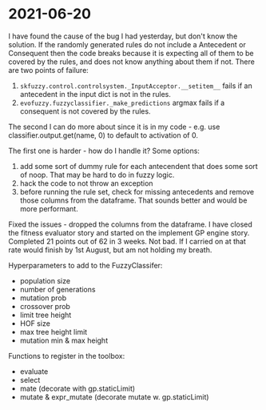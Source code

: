 # 2021-06-20
I have found the cause of the bug I had yesterday, but don't know the solution.
If the randomly generated rules do not include a Antecedent or Consequent then the code breaks because it is expecting all of them to be covered by the rules, and does not know anything about them if not. There are two points of failure:
1. `skfuzzy.control.controlsystem._InputAcceptor.__setitem__` fails if an antecedent in the input dict is not in the rules.
2. `evofuzzy.fuzzyclassifier._make_predictions` argmax fails if a consequent is not covered by the rules.  
 
The second I can do more about since it is in my code - e.g. use classifier.output.get(name, 0) to default to activation of 0.

The first one is harder - how do I handle it?  Some options:
1. add some sort of dummy rule for each antecendent that does some sort of noop.  That may be hard to do in fuzzy logic.
2. hack the code to not throw an exception
3. before running the rule set, check for missing antecedents and remove those columns from the dataframe.  That sounds better and would be more performant.


Fixed the issues - dropped the columns from the dataframe.
I have closed the fitness evaluator story and started on the implement GP engine story.    Completed 21 points out of 62 in 3 weeks.  Not bad.  If I carried on at that rate would finish by 1st August, but am not holding my breath.  

Hyperparameters to add to the FuzzyClassifer:
- population size
- number of generations
- mutation prob
- crossover prob
- limit tree height
- HOF size
- max tree height limit
- mutation min & max height

Functions to register in the toolbox:
- evaluate
- select
- mate (decorate with gp.staticLimit)
- mutate & expr_mutate (decorate mutate w. gp.staticLimit)


